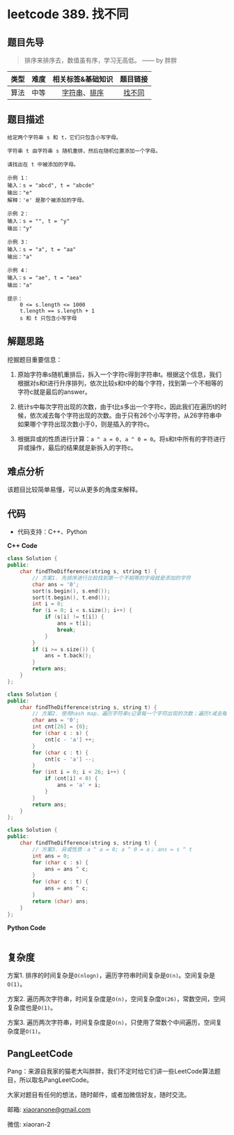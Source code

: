# leetcode 389. 找不同

## 题目先导

> 排序来排序去，数值虽有序，学习无高低。 —— by 胖胖

| 类型 | 难度 | 相关标签&基础知识 | 题目链接 |
| :------: | :--------: | :---: | :------: | 
| 算法 | 中等 | [字符串](#)、[排序](#) | [找不同](https://leetcode-cn.com/problems/find-the-difference/) | 

## 题目描述

```
给定两个字符串 s 和 t，它们只包含小写字母。

字符串 t 由字符串 s 随机重排，然后在随机位置添加一个字母。

请找出在 t 中被添加的字母。

示例 1：
输入：s = "abcd", t = "abcde"
输出："e"
解释：'e' 是那个被添加的字母。

示例 2：
输入：s = "", t = "y"
输出："y"

示例 3：
输入：s = "a", t = "aa"
输出："a"

示例 4：
输入：s = "ae", t = "aea"
输出："a"

提示：
    0 <= s.length <= 1000
    t.length == s.length + 1
    s 和 t 只包含小写字母

```

## 解题思路
挖掘题目重要信息：
1. 原始字符串s随机重排后，拆入一个字符c得到字符串t。根据这个信息，我们根据对s和t进行升序排列，依次比较s和t中的每个字符，找到第一个不相等的字符c就是最后的answer。

2. 统计s中每次字符出现的次数，由于t比s多出一个字符c，因此我们在遍历t的时候，依次减去每个字符出现的次数。由于只有26个小写字符，从26字符串中如果哪个字符出现次数小于0，则是插入的字符c。

3. 根据异或的性质进行计算：`a ^ a = 0, a ^ 0 = 0`。将s和t中所有的字符进行异或操作，最后的结果就是新拆入的字符c。

## 难点分析
该题目比较简单易懂，可以从更多的角度来解释。

## 代码
- 代码支持：C++、Python

**C++ Code**
```C++
class Solution {
public:
    char findTheDifference(string s, string t) {
        // 方案1. 先排序进行比较找到第一个不相等的字母就是添加的字符
        char ans = '0';
        sort(s.begin(), s.end());
        sort(t.begin(), t.end());
        int i = 0;
        for (i = 0; i < s.size(); i++) {
            if (s[i] != t[i]) {
                ans = t[i];
                break;
            }
        }
        if (i >= s.size()) {
            ans = t.back();
        }
        return ans;
    }
};

class Solution {
public:
    char findTheDifference(string s, string t) {
        // 方案2. 使用hash map，遍历字符串s记录每一个字符出现的次数；遍历t减去每次字符出现的次数，最后hash中出现次数是-1的就是添加的字符
        char ans = '0';
        int cnt[26] = {0};
        for (char c : s) {
            cnt[c - 'a'] ++;
        }
        for (char c : t) {
            cnt[c - 'a'] --;
        }
        for (int i = 0; i < 26; i++) {
            if (cnt[i] < 0) {
                ans = 'a' + i;
            }
        }
        return ans;
    }
};

class Solution {
public:
    char findTheDifference(string s, string t) {
        // 方案3. 异或性质：a ^ a = 0; a ^ 0 = a； ans = s ^ t
        int ans = 0;
        for (char c : s) {
            ans = ans ^ c;
        }
        for (char c : t) {
            ans = ans ^ c;
        }
        return (char) ans;
    }
};
```

**Python Code**
```Python

```

## 复杂度
方案1. 排序的时间复杂是`O(nlogn)`，遍历字符串时间复杂是`O(n)`。空间复杂是`O(1)`。

方案2. 遍历两次字符串，时间复杂度是`O(n)`，空间复杂度`O(26)`，常数空间，空间复杂度也是`O(1)`。

方案3. 遍历两次字符串，时间复杂度是`O(n)`，只使用了常数个中间遍历，空间复杂度是`O(1)`。

## PangLeetCode

Pang：来源自我家的猫老大叫胖胖，我们不定时给它们讲一些LeetCode算法题目，所以取名PangLeetCode。

大家对题目有任何的想法，随时邮件，或者加微信好友，随时交流。

邮箱: xiaoranone@gmail.com

微信: xiaoran-2 